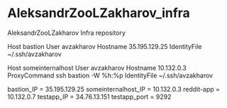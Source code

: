 # AleksandrZooLZakharov_infra
AleksandrZooLZakharov Infra repository


Host bastion
 User avzakharov
 Hostname 35.195.129.25
 IdentityFile ~/.ssh/avzakharov

Host someinternalhost
 User avzakharov
 Hostname 10.132.0.3
 ProxyCommand ssh bastion -W %h:%p
 IdentityFile ~/.ssh/avzakharov

bastion_IP = 35.195.129.25
someinternalhost_IP = 10.132.0.3
reddit-app = 10.132.0.7
testapp_IP = 34.76.13.151
testapp_port = 9292
